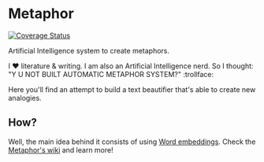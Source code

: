# Metaphor

[![Coverage Status](https://coveralls.io/repos/github/guiem/metaphor/badge.svg?branch=master)](https://coveralls.io/github/guiem/metaphor?branch=master)

Artificial Intelligence system to create metaphors.

I :heart: literature & writing. I am also an Artificial Intelligence nerd. So I thought: "Y U NOT BUILT AUTOMATIC METAPHOR SYSTEM?" :trollface:

Here you'll find an attempt to build a text beautifier that's able to create new analogies. 

## How?

Well, the main idea behind it consists of using [Word embeddings](https://en.wikipedia.org/wiki/Word_embedding). Check the [Metaphor's wiki](https://github.com/guiem/metaphor/wiki) and learn more!
